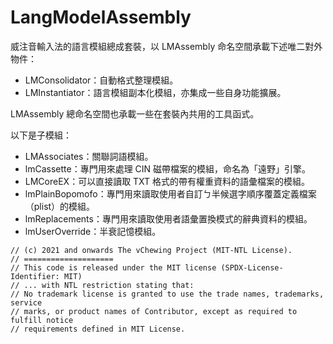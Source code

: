 # LangModelAssembly

威注音輸入法的語言模組總成套裝，以 LMAssembly 命名空間承載下述唯二對外物件：

- LMConsolidator：自動格式整理模組。
- LMInstantiator：語言模組副本化模組，亦集成一些自身功能擴展。

LMAssembly 總命名空間也承載一些在套裝內共用的工具函式。

以下是子模組：

- LMAssociates：關聯詞語模組。
- lmCassette：專門用來處理 CIN 磁帶檔案的模組，命名為「遠野」引擎。
- LMCoreEX：可以直接讀取 TXT 格式的帶有權重資料的語彙檔案的模組。
- lmPlainBopomofo：專門用來讀取使用者自訂ㄅ半候選字順序覆蓋定義檔案（plist）的模組。
- lmReplacements：專門用來讀取使用者語彙置換模式的辭典資料的模組。
- lmUserOverride：半衰記憶模組。

```
// (c) 2021 and onwards The vChewing Project (MIT-NTL License).
// ====================
// This code is released under the MIT license (SPDX-License-Identifier: MIT)
// ... with NTL restriction stating that:
// No trademark license is granted to use the trade names, trademarks, service
// marks, or product names of Contributor, except as required to fulfill notice
// requirements defined in MIT License.
```
